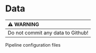 Data
====

| :warning: WARNING                    |
|:-------------------------------------|
| Do not commit any data to Github!    |

Pipeline configuration files
